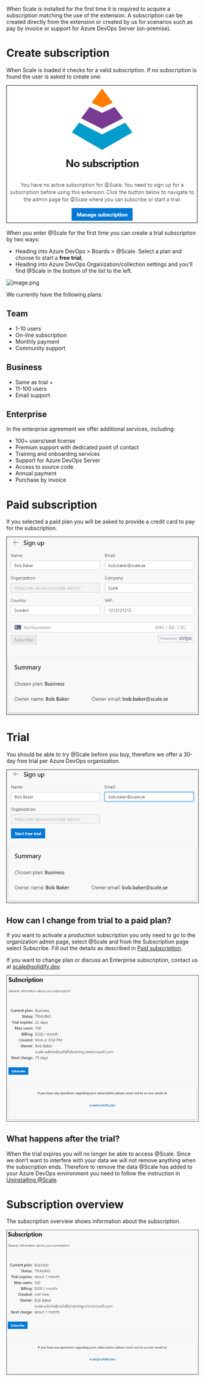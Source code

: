 When Scale is installed for the first time it is required to acquire a subscription matching the use of the extension. A subscription can be created directly from the extension or created by us for scenarios such as pay by invoice or support for Azure DevOps Server (on-premise).

# Create subscription
When Scale is loaded it checks for a valid subscription. If no subscription is found the user is asked to create one.

![image.png](/docs/.attachments/image-1b305915-0219-436d-864b-a8602fe3d716.png)

When you enter @Scale for the first time you can create a trial subscription by two ways:
* Heading into Azure DevOps > Boards > @Scale.  Select a plan and choose to start a **free trial**,
* Heading into Azure DevOps Organization/collection settings and you'll find @Scale in the bottom of the list to the left.

![image.png](https://user-images.githubusercontent.com/83336871/202509186-c08a7c10-c864-42ad-b445-364f9def6492.png)


We currently have the following plans:

## Team
* 1-10 users
* On-line subscription
* Monthly payment
* Community support

## Business
* Same as trial +
* 11-100 users
* Email support

## Enterprise

In the enterprise agreement we offer additional services, including:

* 100+ users/seat license
* Premium support with dedicated point of contact
* Training and onboarding services
* Support for Azure DevOps Server
* Access to source code
* Annual payment
* Purchase by invoice

# Paid subscription

If you selected a paid plan you will be asked to provide a credit card to pay for the subscription.

![image.png](/docs/.attachments/image-7aaab902-61f3-4a8a-bf40-792c7f153c9f.png)

# Trial

You should be able to try @Scale before you buy, therefore we offer a 30-day free trial per Azure DevOps organization. 

![image.png](/docs/.attachments/image-64119459-34c1-451a-a153-3ccce651a163.png)

## How can I change from trial to a paid plan?

If you want to activate a production subscription you only need to go to the organization admin page, select @Scale and from the Subscription page select Subscribe. Fill out the details as described in [Paid subscription](#paid-subscription).

If you want to change plan or discuss an Enterprise subscription, contact us at [scale@solidify.dev](mailto://scale@solidify.dev).

![image.png](/docs/.attachments/image-77856f7e-9100-472d-a3e2-1d27722cfa6e.png)

## What happens after the trial?

When the trial expires you will no longer be able to access @Scale. Since we don't want to interfere with your data we will not remove anything when the subscription ends. Therefore to remove the data @Scale has added to your Azure DevOps environment you need to follow the instruction in [Uninstalling @Scale](/docs/Administration/Uninstalling-Scale.md).

# Subscription overview

The subscription overview shows information about the subscription.

![image.png](/docs/.attachments/image-13b7675f-79a2-460a-814b-fe62dd2cecf1.png)
